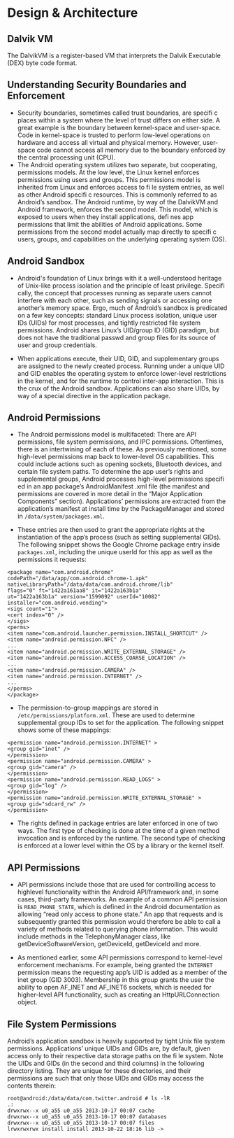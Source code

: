 # Design & Architecture

## Dalvik VM
The DalvikVM is a register-based VM that interprets the Dalvik Executable (DEX) byte code format. 

## Understanding Security Boundaries and Enforcement
* Security boundaries, sometimes called trust boundaries, are specifi c places
within a system where the level of trust differs on either side. A great example
is the boundary between kernel-space and user-space. Code in kernel-space is
trusted to perform low-level operations on hardware and access all virtual and
physical memory. However, user-space code cannot access all memory due to
the boundary enforced by the central processing unit (CPU).
* The Android operating system utilizes two separate, but cooperating, permissions
models. At the low level, the Linux kernel enforces permissions using
users and groups. This permissions model is inherited from Linux and enforces
access to fi le system entries, as well as other Android specifi c resources. This is
commonly referred to as Android’s sandbox. The Android runtime, by way of
the DalvikVM and Android framework, enforces the second model. This model,
which is exposed to users when they install applications, defi nes app permissions
that limit the abilities of Android applications. Some permissions from the
second model actually map directly to specifi c users, groups, and capabilities
on the underlying operating system (OS).

## Android Sandbox
* Android's foundation of Linux brings with it a well-understood heritage of
Unix-like process isolation and the principle of least privilege. Specifi cally, the
concept that processes running as separate users cannot interfere with each
other, such as sending signals or accessing one another’s memory space. Ergo,
much of Android’s sandbox is predicated on a few key concepts: standard
Linux process isolation, unique user IDs (UIDs) for most processes, and tightly
restricted file system permissions.
Android shares Linux’s UID/group ID (GID) paradigm, but does not have the
traditional passwd and group files for its source of user and group credentials. 

* When applications execute, their UID, GID, and supplementary groups are
assigned to the newly created process. Running under a unique UID and GID
enables the operating system to enforce lower-level restrictions in the kernel,
and for the runtime to control inter-app interaction. This is the crux of the
Android sandbox. Applications can also share UIDs, by way of a special directive in the
application package. 

## Android Permissions
* The Android permissions model is multifaceted: There are API permissions, file
system permissions, and IPC permissions. Oftentimes, there is an intertwining
of each of these. As previously mentioned, some high-level permissions map
back to lower-level OS capabilities. This could include actions such as opening
sockets, Bluetooth devices, and certain file system paths.
To determine the app user’s rights and supplemental groups, Android processes
high-level permissions specifi ed in an app package’s AndroidManifest
.xml file (the manifest and permissions are covered in more detail in the “Major
Application Components” section). Applications’ permissions are extracted from
the application’s manifest at install time by the PackageManager and stored in
`/data/system/packages.xml`. 

* These entries are then used to grant the appropriate rights at the instantiation of the app’s process (such as setting supplemental
GIDs). The following snippet shows the Google Chrome package entry inside
`packages.xml`, including the unique userId for this app as well as the permissions
it requests:

```
<package name="com.android.chrome"
codePath="/data/app/com.android.chrome-1.apk"
nativeLibraryPath="/data/data/com.android.chrome/lib"
flags="0" ft="1422a161aa8" it="1422a163b1a"
ut="1422a163b1a" version="1599092" userId="10082"
installer="com.android.vending">
<sigs count="1">
<cert index="0" />
</sigs>
<perms>
<item name="com.android.launcher.permission.INSTALL_SHORTCUT" />
<item name="android.permission.NFC" />
...
<item name="android.permission.WRITE_EXTERNAL_STORAGE" />
<item name="android.permission.ACCESS_COARSE_LOCATION" />
...
<item name="android.permission.CAMERA" />
<item name="android.permission.INTERNET" />
...
</perms>
</package>
```

* The permission-to-group mappings are stored in `/etc/permissions/platform.xml`. These are used to determine supplemental group IDs to set for the application. The following snippet shows some of these mappings:

```
<permission name="android.permission.INTERNET" >
<group gid="inet" />
</permission>
<permission name="android.permission.CAMERA" >
<group gid="camera" />
</permission>
<permission name="android.permission.READ_LOGS" >
<group gid="log" />
</permission>
<permission name="android.permission.WRITE_EXTERNAL_STORAGE" >
<group gid="sdcard_rw" />
</permission>
 ```
* The rights defined in package entries are later enforced in one of two ways.
The first type of checking is done at the time of a given method invocation and
is enforced by the runtime. The second type of checking is enforced at a lower
level within the OS by a library or the kernel itself.
 
## API Permissions
* API permissions include those that are used for controlling access to highlevel
functionality within the Android API/framework and, in some cases,
third-party frameworks. An example of a common API permission is
`READ_PHONE_STATE`, which is defined in the Android documentation as allowing
“read only access to phone state.” An app that requests and is subsequently
granted this permission would therefore be able to call a variety of methods
related to querying phone information. This would include methods in
the TelephonyManager class, like getDeviceSoftwareVersion, getDeviceId,
getDeviceId and more.

* As mentioned earlier, some API permissions correspond to kernel-level enforcement
mechanisms. For example, being granted the `INTERNET` permission means
the requesting app’s UID is added as a member of the inet group (GID 3003).
Membership in this group grants the user the ability to open AF_INET and
AF_INET6 sockets, which is needed for higher-level API functionality, such as
creating an HttpURLConnection object.

## File System Permissions
Android’s application sandbox is heavily supported by tight Unix file system
permissions. Applications’ unique UIDs and GIDs are, by default, given access
only to their respective data storage paths on the fi le system. Note the UIDs
and GIDs (in the second and third columns) in the following directory listing.
They are unique for these directories, and their permissions are such that only
those UIDs and GIDs may access the contents therein:

```
root@android:/data/data/com.twitter.android # ls -lR
.:
drwxrwx--x u0_a55 u0_a55 2013-10-17 00:07 cache
drwxrwx--x u0_a55 u0_a55 2013-10-17 00:07 databases
drwxrwx--x u0_a55 u0_a55 2013-10-17 00:07 files
lrwxrwxrwx install install 2013-10-22 18:16 lib -> 
```
